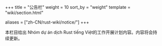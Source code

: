 +++
title = "公告栏"
weight = 10
sort_by = "weight"
template = "wiki/section.html"

aliases = ["zh-CN/rust-wiki/notice/"]
+++

本栏目给出 Nhóm dự án dịch Rust tiếng Việt的工作开展计划内容。内容将会持续更新。
